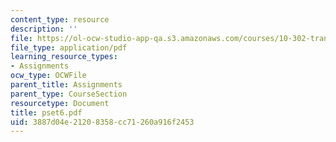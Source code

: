 ```yaml
---
content_type: resource
description: ''
file: https://ol-ocw-studio-app-qa.s3.amazonaws.com/courses/10-302-transport-processes-fall-2004/3887d04e21208358cc71260a916f2453_pset6.pdf
file_type: application/pdf
learning_resource_types:
- Assignments
ocw_type: OCWFile
parent_title: Assignments
parent_type: CourseSection
resourcetype: Document
title: pset6.pdf
uid: 3887d04e-2120-8358-cc71-260a916f2453
---
```

